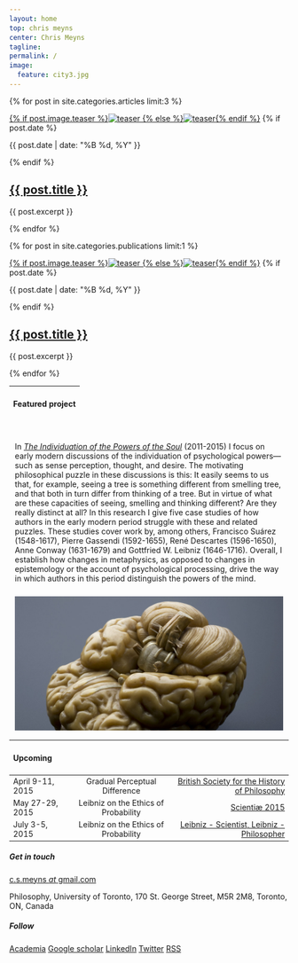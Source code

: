 ```yaml
---
layout: home
top: chris meyns
center: Chris Meyns
tagline: 
permalink: /
image:
  feature: city3.jpg
---
```


<div class="tiles">

{% for post in site.categories.articles limit:3 %}
<div class="tile">
<a href="{{ site.url }}{{ post.url }}" title="{{ post.title }}" class="post-teaser">{% if post.image.teaser %}<img src="{{ site.url }}/images/{{ post.image.teaser }}" alt="teaser" itemprop="image">
    {% else %}<img src="{{ site.url }}/images/{{ site.teaser }}" alt="teaser" itemprop="image">{% endif %}</a>
  {% if post.date %}<p class="entry-date date published"><time datetime="{{ post.date | date: "%Y-%m-%d" }}" itemprop="datePublished">{{ post.date | date: "%B %d, %Y" }}</time></p>{% endif %}
  <h2 class="post-title"><a href="{{ site.url }}{{ post.url }}" title="{{ post.title }}">{{ post.title }}</a></h2>
  <p class="post-excerpt">{{ post.excerpt }}</p>
  </div><!-- /.tile -->
{% endfor %}

{% for post in site.categories.publications limit:1 %}
<div class="tile">
<a href="{{ site.url }}{{ post.url }}" title="{{ post.title }}" class="post-teaser">{% if post.image.teaser %}<img src="{{ site.url }}/images/{{ post.image.teaser }}" alt="teaser" itemprop="image">
    {% else %}<img src="{{ site.url }}/images/{{ site.teaser }}" alt="teaser" itemprop="image">{% endif %}</a>
  {% if post.date %}<p class="entry-date date published"><time datetime="{{ post.date | date: "%Y-%m-%d" }}" itemprop="datePublished">{{ post.date | date: "%B %d, %Y" }}</time></p>{% endif %}
  <h2 class="post-title"><a href="{{ site.url }}{{ post.url }}" title="{{ post.title }}">{{ post.title }}</a></h2>
  <p class="post-excerpt">{{ post.excerpt }}</p>
  </div><!-- /.tile -->
{% endfor %}

</div><!-- /.tiles -->

<table>
  <thead>
    <tr>
      <th style="text-align: left"><h4>Featured project</h4></th>
    </tr>
  </thead>
  </table>
<div style="float:left; margin:2%">
  <P>In <i><a href="/media/ips">The Individuation of the Powers of the Soul</a></i> (2011-2015) I focus on early modern discussions of the individuation of psychological powers—such as sense perception, thought, and desire. The motivating philosophical puzzle in these discussions is this: It easily seems to us that, for example, seeing a tree is something different from smelling tree, and that both in turn differ from thinking of a tree. But in virtue of what are these capacities of seeing, smelling and thinking different? Are they really distinct at all? In this research I give five case studies of how authors in the early modern period struggle with these and related puzzles. These studies cover work by, among others, Francisco Suárez (1548-1617), Pierre Gassendi (1592-1655), René Descartes (1596-1650), Anne Conway (1631-1679) and Gottfried W. Leibniz (1646-1716). Overall, I establish how changes in metaphysics, as opposed to changes in epistemology or the account of psychological processing, drive the way in which authors in this period distinguish the powers of the mind.</P>
  </div>
  <div style="margin:2%">
  <img src="/images/brain-1600.jpg">
  </div>
 <!--  <img src="//mmistakes.github.io/skinny-bones-jekyll/images/image-filename-1.jpg" title="TEXT"> -->
<!--   <figcaption></figcaption> -->



<div>

<table>
  <thead>
    <tr>
      <th style="text-align: left"><h4>Upcoming</h4></th>
      <th style="text-align: center"></th>
      <th style="text-align: right"></th>
    </tr>
  </thead>
  <tbody>
    <tr>
      <td style="text-align: left">April 9-11, 2015</td>
      <td style="text-align: center">Gradual Perceptual Difference</td>
      <td style="text-align: right"><a href="http://www.bshp.org.uk/home" target="_blank">British Society for the History of Philosophy</a></td>
    </tr>
    <tr>
      <td style="text-align: left">May 27-29, 2015</td>
      <td style="text-align: center">Leibniz on the Ethics of Probability</td>
      <td style="text-align: right"><a href="http://scientiae.co.uk/?page_id=740" target="_blank">Scientiæ 2015</a></td>
    </tr>
      <tr>
      <td style="text-align: left">July 3-5, 2015</td>
      <td style="text-align: center">Leibniz on the Ethics of Probability</td>
      <td style="text-align: right"><a href="http://www.leibniz-translations.com/leibniz2015.htm" target="_blank">Leibniz - Scientist, Leibniz - Philosopher</a></td>
    </tr>
  </tbody>
</table>
</div>



<div class="tiles">
<div class="tile">
  <h5>Get in touch</h5>
  <p><a href="mailto:c.s.meyns@gmail.com">c.s.meyns <i>at</i> gmail.com</a></p>
  <p>Philosophy, University of Toronto, 170 St. George Street, M5R 2M8, Toronto, ON, Canada</p></div>
  <div class="tile">
  <h5>Follow</h5>
        <a href="http://ucl.academia.edu/CSMeyns" class="btn-success" target="_blank">Academia</a>
        <a href="http://scholar.google.com/citations?hl=en&user=KuAxKHEAAAAJ" target="_blank" class="btn-info">Google scholar</a>
        <!-- <a href="PHILPAPERS" class="btn-warning">PhilPapers</a> -->
	<a href="http://ca.linkedin.com/in/csmeyns" target="_blank" class="btn-social linkedin"><i class="fa fa-linkedin" aria-hidden="true"></i> LinkedIn</a>
       <a href="http://twitter.com/csmeyns" class="btn-social twitter" target="_blank"><i class="fa fa-twitter" aria-hidden="true"></i>Twitter</a>
        <a href="{{ site.url }}/feed.xml" class="btn-social rss" target="_blank"><i class="fa fa-rss" aria-hidden="true"></i> RSS</a>
  </div>

